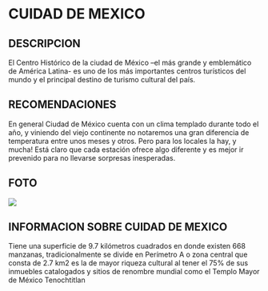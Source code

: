 # CUIDAD DE MEXICO

## DESCRIPCION
El Centro Histórico de la ciudad de México –el más grande y emblemático de América Latina- es uno de los más importantes centros turísticos del mundo y el principal destino de turismo cultural del país.

## RECOMENDACIONES
En general Ciudad de México cuenta con un clima templado durante todo el año, y viniendo del viejo continente no notaremos una gran diferencia de temperatura entre unos meses y otros. Pero para los locales la hay, y mucha! Está claro que cada estación ofrece algo diferente y es mejor ir prevenido para no llevarse sorpresas inesperadas.

## FOTO 
![](https://encrypted-tbn0.gstatic.com/images?q=tbn:ANd9GcTsucOiGvmIaiUCuRjkAQgSKQHrMkMRhGFQuQ&s)

## INFORMACION SOBRE CUIDAD DE MEXICO 
Tiene una superficie de 9.7 kilómetros cuadrados en donde existen 668 manzanas, tradicionalmente se divide en Perímetro A o zona central que consta de 2.7 km2 es la de mayor riqueza cultural al tener el 75% de sus inmuebles catalogados y sitios de renombre mundial como el Templo Mayor de México Tenochtitlan